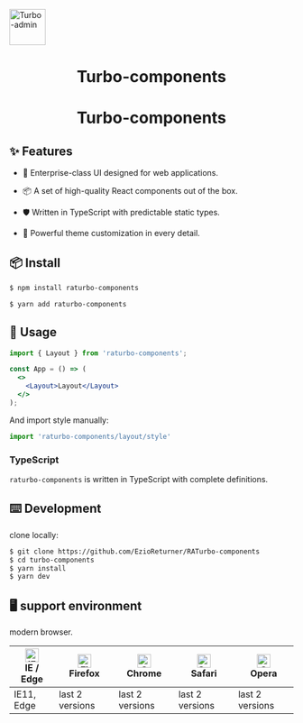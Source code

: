 [<img alt="Turbo-admin" height="64" src="http://docs.raturbo.com/media/favicon.ico" />](https://github.com/EzioReturner/RATurbo-components)

<h1 align="center">Turbo-components</h1>

<h1 align="center">Turbo-components</h1>

## ✨ Features

- 🌈 Enterprise-class UI designed for web applications.

- 📦 A set of high-quality React components out of the box.

- 🛡 Written in TypeScript with predictable static types.

- 🎨 Powerful theme customization in every detail.

## 📦 Install

```bash
$ npm install raturbo-components
```

```bash
$ yarn add raturbo-components
```

## 🔨 Usage

```jsx
import { Layout } from 'raturbo-components';

const App = () => (
  <>
    <Layout>Layout</Layout>
  </>
);
```

And import style manually:

```javascript
import 'raturbo-components/layout/style'
```


### TypeScript

`raturbo-components` is written in TypeScript with complete definitions.

## ⌨️ Development

clone locally:

```bash
$ git clone https://github.com/EzioReturner/RATurbo-components
$ cd turbo-components
$ yarn install
$ yarn dev
```

## 🖥 support environment

modern browser.

| [<img src="https://raw.githubusercontent.com/alrra/browser-logos/master/src/edge/edge_48x48.png" alt="IE / Edge" width="24px" height="24px" />](http://godban.github.io/browsers-support-badges/)<br/>IE / Edge | [<img src="https://raw.githubusercontent.com/alrra/browser-logos/master/src/firefox/firefox_48x48.png" alt="Firefox" width="24px" height="24px" />](http://godban.github.io/browsers-support-badges/)<br/>Firefox | [<img src="https://raw.githubusercontent.com/alrra/browser-logos/master/src/chrome/chrome_48x48.png" alt="Chrome" width="24px" height="24px" />](http://godban.github.io/browsers-support-badges/)<br/>Chrome | [<img src="https://raw.githubusercontent.com/alrra/browser-logos/master/src/safari/safari_48x48.png" alt="Safari" width="24px" height="24px" />](http://godban.github.io/browsers-support-badges/)<br/>Safari | [<img src="https://raw.githubusercontent.com/alrra/browser-logos/master/src/opera/opera_48x48.png" alt="Opera" width="24px" height="24px" />](http://godban.github.io/browsers-support-badges/)<br/>Opera |
| --------- | --------- | --------- | --------- | --------- | 
|IE11, Edge| last 2 versions| last 2 versions| last 2 versions| last 2 versions